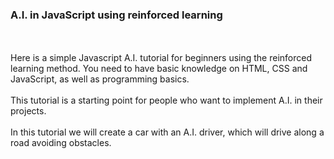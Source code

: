 <h3>A.I. in JavaScript using reinforced learning</h3>
<br>
<br>
Here is a simple Javascript A.I. tutorial for beginners using the reinforced learning method. You need to have basic knowledge on HTML, CSS and JavaScript, as well as programming basics.
<br><br>
This tutorial is a starting point for people who want to implement A.I. in their projects.
<br><br>
In this tutorial we will create a car with an A.I. driver, which will drive along a road avoiding obstacles.